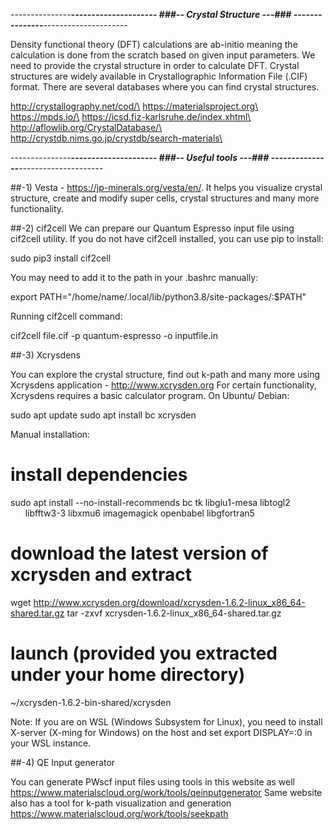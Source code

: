 ---------------***********---------------------
###-- Crystal Structure ---###
---------------***********---------------------

Density functional theory (DFT) calculations are ab-initio meaning the calculation is done 
from the scratch based on given input parameters. We need to provide the crystal structure 
in order to calculate DFT. Crystal structures are widely available in Crystallographic Information File (.CIF) format. 
There are several databases where you can find crystal structures.

http://crystallography.net/cod/\
https://materialsproject.org\
https://mpds.io/\
https://icsd.fiz-karlsruhe.de/index.xhtml\
http://aflowlib.org/CrystalDatabase/\
http://crystdb.nims.go.jp/crystdb/search-materials\

---------------***********---------------------
###-- Useful tools ---###
---------------***********---------------------

##-1) Vesta - https://jp-minerals.org/vesta/en/. 
It helps you visualize crystal structure, create and modify super cells, crystal structures and many more functionality.

##-2) cif2cell 
We can prepare our Quantum Espresso input file using cif2cell utility. 
If you do not have cif2cell installed, you can use pip to install:

sudo pip3 install cif2cell

You may need to add it to the path in your .bashrc manually:

export PATH="/home/name/.local/lib/python3.8/site-packages/:$PATH"

Running cif2cell command:

cif2cell file.cif -p quantum-espresso -o inputfile.in

##-3) Xcrysdens

You can explore the crystal structure, find out k-path and many more using Xcrysdens application - http://www.xcrysden.org
For certain functionality, Xcrysdens requires a basic calculator program. On Ubuntu/ Debian:

sudo apt update
sudo apt install bc xcrysden

Manual installation:

# install dependencies
sudo apt install --no-install-recommends bc tk libglu1-mesa libtogl2 \
      libfftw3-3 libxmu6 imagemagick openbabel libgfortran5

# download the latest version of xcrysden and extract
wget http://www.xcrysden.org/download/xcrysden-1.6.2-linux_x86_64-shared.tar.gz
tar -zxvf xcrysden-1.6.2-linux_x86_64-shared.tar.gz

# launch (provided you extracted under your home directory)
~/xcrysden-1.6.2-bin-shared/xcrysden

Note: If you are on WSL (Windows Subsystem for Linux), you need to install X-server (X-ming for Windows) 
on the host and set export DISPLAY=:0 in your WSL instance.

##-4) QE Input generator

You can generate PWscf input files using tools in this website as well https://www.materialscloud.org/work/tools/qeinputgenerator
Same website also has a tool for k-path visualization and generation https://www.materialscloud.org/work/tools/seekpath

